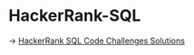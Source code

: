# HackerRank-SQL
-> [HackerRank SQL Code Challenges Solutions](https://github.com/anandnbarai/HackerRank-SQL/tree/main/Solution)
